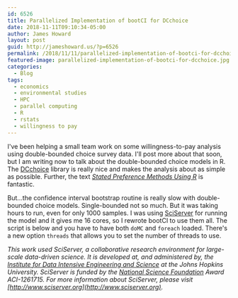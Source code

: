 ```yaml
---
id: 6526
title: Parallelized Implementation of bootCI for DCchoice
date: 2018-11-11T09:10:34-05:00
author: James Howard
layout: post
guid: http://jameshoward.us/?p=6526
permalink: /2018/11/11/parallelized-implementation-of-bootci-for-dcchoice/
featured-image: parallelized-implementation-of-bootci-for-dcchoice.jpg
categories:
  - Blog
tags:
  - economics
  - environmental studies
  - HPC
  - parallel computing
  - R
  - rstats
  - willingness to pay
---
```

I've been helping a small team work on some willingness-to-pay
analysis using double-bounded choice survey data. I'll post more
about that soon, but I am writing now to talk about the double-bounded
choice models in R. The
[DCchoice](https://cran.r-project.org/web/packages/DCchoice/index.html)
library is really nice and makes the analysis about as simple as
possible. Further, the text _[Stated Preference Methods Using
R](http://lab.agr.hokudai.ac.jp/spmur/)_ is fantastic.

But...the confidence interval bootstrap routine is really slow with
double-bounded choice models. Single-bounded not so much. But it
was taking hours to run, even for only 1000 samples. I was using
[SciServer](http://www.sciserver.org) for running the model and it
gives me 16 cores, so I rewrote bootCI to use them all. The script
is below and you have to have both `doMC` and `foreach` loaded.
There's a new option `threads` that allows you to set the number
of threads to use.

<script src="https://gist.github.com/howardjp/4e3ebf467f5bce5d944561315f022a90.js"></script>

_This work used SciServer, a collaborative research environment for
large-scale data-driven science. It is developed at, and administered
by, the [Institute for Data Intensive Engineering and
Science](http://idies.jhu.edu/) at the Johns Hopkins University.
SciServer is funded by the [National Science Foundation](https://nsf.gov/)
Award ACI-1261715\. For more information about SciServer, please
visit [http://www.sciserver.org](http://www.sciserver.org)._
